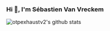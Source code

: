 ### Hi 👋, I'm Sébastien Van Vreckem

![otpexhaustv2's github stats](https://github-readme-stats.vercel.app/api?username=otpexhaustv2&show_icons=true&theme=dracula)

<!--
**OtpExhaustv2/OtpExhaustv2** is a ✨ _special_ ✨ repository because its `README.md` (this file) appears on your GitHub profile.

Here are some ideas to get you started:

- 🔭 I’m currently working on ...
- 🌱 I’m currently learning ...
- 👯 I’m looking to collaborate on ...
- 🤔 I’m looking for help with ...
- 💬 Ask me about ...
- 📫 How to reach me: ...
- 😄 Pronouns: ...
- ⚡ Fun fact: ...
-->

